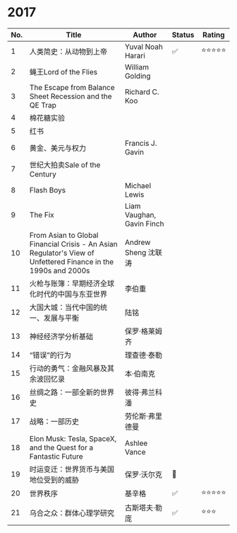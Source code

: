 # 2017

|No.|Title|Author|Status|Rating|
|---|-------------------|-----|-----|-----|
|1|人类简史：从动物到上帝|Yuval Noah Harari|✅|⭐⭐⭐⭐⭐|
|2|蝇王Lord of the Flies|William Golding|||
|3|The Escape from Balance Sheet Recession and the QE Trap|Richard C. Koo|||
|4|棉花糖实验||||
|5|红书||||
|6|黄金、美元与权力|Francis J. Gavin|||
|7|世纪大拍卖Sale of the Century||||
|8|Flash Boys|Michael Lewis|||
|9|The Fix|Liam Vaughan, Gavin Finch|||
|10|From Asian to Global Financial Crisis - An Asian Regulator's View of Unfettered Finance in the 1990s and 2000s|Andrew Sheng 沈联涛|||
|11|火枪与账簿：早期经济全球化时代的中国与东亚世界|李伯重|||
|12|大国大城：当代中国的统一、发展与平衡|陆铭|||
|13|神经经济学分析基础|保罗·格莱姆齐|||
|14|“错误”的行为|理查德·泰勒|||
|15|行动的勇气：金融风暴及其余波回忆录|本·伯南克|||
|16|丝绸之路：一部全新的世界史|彼得·弗兰科潘|||
|17|战略：一部历史|劳伦斯·弗里德曼|||
|18|Elon Musk: Tesla, SpaceX, and the Quest for a Fantastic Future|Ashlee Vance|||
|19|时运变迁：世界货币与美国地位受到的威胁|保罗·沃尔克|🚧||
|20|世界秩序|基辛格|✅|⭐⭐⭐⭐⭐|
|21|乌合之众：群体心理学研究|古斯塔夫·勒庞|✅|⭐⭐⭐|
<!--
||||||
||||🚧✅❌|⭐⭐⭐⭐⭐|
-->

<!--
http://m.21jingji.com/article/20170110/herald/5f166b0a08e923b8b274684eaf7e1d2c.html
-->
